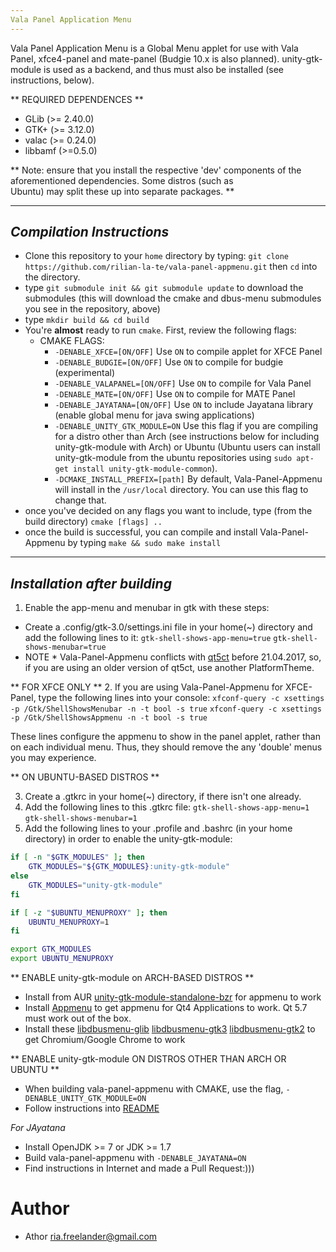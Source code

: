 ```yaml
---
Vala Panel Application Menu
---
```


Vala Panel Application Menu is a Global Menu applet for use with Vala Panel, xfce4-panel and mate-panel (Budgie 10.x is also planned). unity-gtk-module is used as a backend, and thus must also be installed (see instructions, below).

** REQUIRED DEPENDENCES **

 * GLib (>= 2.40.0)
 * GTK+ (>= 3.12.0)
 * valac (>= 0.24.0)
 * libbamf (>=0.5.0)
 
 ** Note: ensure that you install the respective 'dev' components of the aforementioned dependencies. Some distros (such as    
    Ubuntu) may split these up into separate packages. **
    
---
*Compilation Instructions*
---
  * Clone this repository to your `home` directory by typing:
  `git clone https://github.com/rilian-la-te/vala-panel-appmenu.git` then `cd` into the directory.
  * type `git submodule init && git submodule update` to download the submodules (this will download the cmake and dbus-menu submodules you see in the repository, above)
  * type `mkdir build && cd build` 
  * You're **almost** ready to run `cmake`. First, review the following flags:
    * CMAKE FLAGS:
      * `-DENABLE_XFCE=[ON/OFF]` Use `ON` to compile applet for XFCE Panel
      * `-DENABLE_BUDGIE=[ON/OFF]` Use `ON` to compile for budgie (experimental)
      * `-DENABLE_VALAPANEL=[ON/OFF]` Use `ON` to compile for Vala Panel
      * `-DENABLE_MATE=[ON/OFF]` Use `ON` to compile for MATE Panel
      * `-DENABLE_JAYATANA=[ON/OFF]` Use `ON` to include Jayatana library (enable global menu for java swing applications)
      * `-DENABLE_UNITY_GTK_MODULE=ON` Use this flag if you are compiling for a distro other than Arch (see instructions below for including unity-gtk-module with Arch) or Ubuntu (Ubuntu users can install unity-gtk-module from the ubuntu repositories using `sudo apt-get install unity-gtk-module-common`).
      * `-DCMAKE_INSTALL_PREFIX=[path]` By default, Vala-Panel-Appmenu will install in the `/usr/local` directory. You can use this flag to change that.
  * once you've decided on any flags you want to include, type (from the build directory) `cmake [flags] ..`
  * once the build is successful, you can compile and install Vala-Panel-Appmenu by typing `make && sudo make install`
---
*Installation after building*
---
1. Enable the app-menu and menubar in gtk with these steps:
* Create a .config/gtk-3.0/settings.ini file in your home(~) directory
and add the following lines to it:
`gtk-shell-shows-app-menu=true`
`gtk-shell-shows-menubar=true`
* NOTE * 
Vala-Panel-Appmenu conflicts with [qt5ct](https://sourceforge.net/p/qt5ct/tickets/34/) before 21.04.2017, so, if you are using an older version of qt5ct, use another PlatformTheme.

** FOR XFCE ONLY **
2. If you are using Vala-Panel-Appmenu for XFCE-Panel, type the following lines into your console:
`xfconf-query -c xsettings -p /Gtk/ShellShowsMenubar -n -t bool -s true`
`xfconf-query -c xsettings -p /Gtk/ShellShowsAppmenu -n -t bool -s true`

These lines configure the appmenu to show in the panel applet, rather than on each individual menu. Thus,
they should remove the any 'double' menus you may experience.

** ON UBUNTU-BASED DISTROS **

3. Create a .gtkrc in your home(~) directory, if there isn't one already.
4. Add the following lines to this .gtkrc file:
`gtk-shell-shows-app-menu=1`
`gtk-shell-shows-menubar=1`
5. Add the following lines to your .profile and .bashrc (in your home directory) in
order to enable the unity-gtk-module:
```sh
if [ -n "$GTK_MODULES" ]; then
    GTK_MODULES="${GTK_MODULES}:unity-gtk-module"
else
    GTK_MODULES="unity-gtk-module"
fi

if [ -z "$UBUNTU_MENUPROXY" ]; then
    UBUNTU_MENUPROXY=1
fi

export GTK_MODULES
export UBUNTU_MENUPROXY
```

** ENABLE unity-gtk-module on ARCH-BASED DISTROS **
* Install from AUR [unity-gtk-module-standalone-bzr](https://aur.archlinux.org/packages/unity-gtk-module-standalone-bzr/) for appmenu to work
* Install [Appmenu](https://aur.archlinux.org/packages/appmenu-qt/) to get appmenu for Qt4 Applications to work. Qt 5.7 must work out of the box.
* Install these [libdbusmenu-glib](https://aur.archlinux.org/packages/libdbusmenu-glib/) [libdbusmenu-gtk3](https://aur.archlinux.org/packages/libdbusmenu-gtk3/) [libdbusmenu-gtk2](https://aur.archlinux.org/packages/libdbusmenu-gtk2/) to get Chromium/Google Chrome to work

** ENABLE unity-gtk-module ON DISTROS OTHER THAN ARCH OR UBUNTU **
* When building vala-panel-appmenu with CMAKE, use the flag, `-DENABLE_UNITY_GTK_MODULE=ON`
* Follow instructions into [README](unity-gtk-module/README.md)

*For JAyatana*
* Install OpenJDK >= 7 or JDK >= 1.7
* Build vala-panel-appmenu with `-DENABLE_JAYATANA=ON`
* Find instructions in Internet and made a Pull Request:)))

Author
===
 * Athor <ria.freelander@gmail.com>
